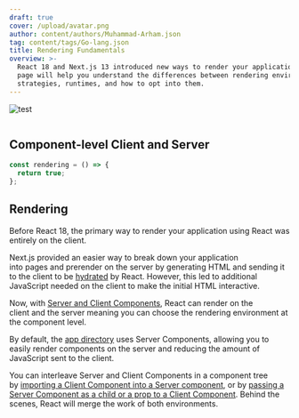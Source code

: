 ```yaml
---
draft: true
cover: /upload/avatar.png
author: content/authors/Muhammad-Arham.json
tag: content/tags/Go-lang.json
title: Rendering Fundamentals
overview: >-
  React 18 and Next.js 13 introduced new ways to render your application. This
  page will help you understand the differences between rendering environments,
  strategies, runtimes, and how to opt into them.
---
```


![test](/upload/client-and-server.webp "test image ")

```javascript

```

## Component-level Client and Server&#x20;

```javascript
const rendering = () => {
  return true;
};
```

## Rendering

Before React 18, the primary way to render your application using React was entirely on the client.

Next.js provided an easier way to break down your application into pages and prerender on the server by generating HTML and sending it to the client to be [hydrated](https://beta.reactjs.org/apis/react-dom/client/hydrateRoot#hydrating-server-rendered-html) by React. However, this led to additional JavaScript needed on the client to make the initial HTML interactive.

Now, with [Server and Client Components](https://beta.nextjs.org/docs/rendering/server-and-client-components), React can render on the client and the server meaning you can choose the rendering environment at the component level.

By default, the [app directory](https://beta.nextjs.org/docs/routing/fundamentals#the-app-directory) uses Server Components, allowing you to easily render components on the server and reducing the amount of JavaScript sent to the client.

You can interleave Server and Client Components in a component tree by [importing a Client Component into a Server component](https://beta.nextjs.org/docs/rendering/server-and-client-components#convention), or by [passing a Server Component as a child or a prop to a Client Component](https://beta.nextjs.org/docs/rendering/server-and-client-components#importing-server-components-into-client-components). Behind the scenes, React will merge the work of both environments.
